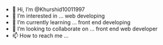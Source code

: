 - 👋 Hi, I’m @Khurshid10011997
- 👀 I’m interested in ... web developing
- 🌱 I’m currently learning ... front end developing
- 💞️ I’m looking to collaborate on ... front end web developer
- 📫 How to reach me ... 

<!---
Khurshid10011997/Khurshid10011997 is a ✨ special ✨ repository because its `README.md` (this file) appears on your GitHub profile.
You can click the Preview link to take a look at your changes.
--->
